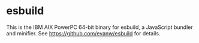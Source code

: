 # esbuild

This is the IBM AIX PowerPC 64-bit binary for esbuild, a JavaScript bundler and minifier. See https://github.com/evanw/esbuild for details.

